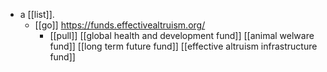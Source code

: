 - a [[list]].
	- [[go]] https://funds.effectivealtruism.org/
		- [[pull]] [[global health and development fund]] [[animal welware fund]] [[long term future fund]] [[effective altruism infrastructure fund]]